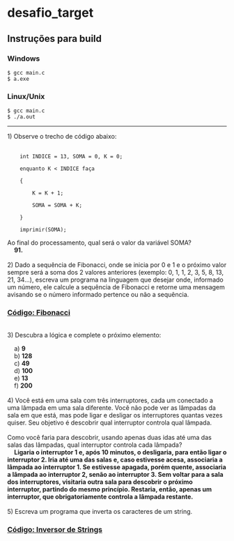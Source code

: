 # desafio_target
## Instruções para build
### Windows
`$ gcc main.c`<br>
`$ a.exe`<br>
### Linux/Unix
`$ gcc main.c`<br>
`$ ./a.out`<br>
<hr>
1) Observe o trecho de código abaixo: <br><br>

```
 	int INDICE = 13, SOMA = 0, K = 0; 

 	enquanto K < INDICE faça 

	{ 

		K = K + 1; 

		SOMA = SOMA + K; 

	} 

 	imprimir(SOMA); 
```
Ao final do processamento, qual será o valor da variável SOMA?<br>
&nbsp;&nbsp;&nbsp;&nbsp;**91.**
<br><br>
2) Dado a sequência de Fibonacci, onde se inicia por 0 e 1 e o próximo valor sempre será a soma dos 2 valores anteriores (exemplo: 0, 1, 1, 2, 3, 5, 8, 13, 21, 34...), escreva um programa na linguagem que desejar onde, informado um número, ele calcule a sequência de Fibonacci e retorne uma mensagem avisando se o número informado pertence ou não a sequência.
### [Código: Fibonacci](2.h)
<br>
3) Descubra a lógica e complete o próximo elemento:

&nbsp;&nbsp;&nbsp;&nbsp;a) **9**<br>
&nbsp;&nbsp;&nbsp;&nbsp;b) **128**<br>
&nbsp;&nbsp;&nbsp;&nbsp;c) **49**<br>
&nbsp;&nbsp;&nbsp;&nbsp;d) **100**<br>
&nbsp;&nbsp;&nbsp;&nbsp;e) **13**<br>
&nbsp;&nbsp;&nbsp;&nbsp;f) **200**<br>
<br>
4) Você está em uma sala com três interruptores, cada um conectado a uma lâmpada em uma sala diferente. Você não pode ver as lâmpadas da sala em que está, mas pode ligar e desligar os interruptores quantas vezes quiser. Seu objetivo é descobrir qual interruptor controla qual lâmpada.
<br><br>
Como você faria para descobrir, usando apenas duas idas até uma das salas das lâmpadas, qual interruptor controla cada lâmpada?<br>
&nbsp;&nbsp;&nbsp;&nbsp;**Ligaria o interruptor 1 e, após 10 minutos, o desligaria, para então ligar o interruptor 2. Iria até uma das salas e, caso estivesse acesa, associaria a lâmpada ao interruptor 1. Se estivesse apagada, porém quente, associaria a lâmpada ao interruptor 2, senão ao interruptor 3. Sem voltar para a sala dos interruptores, visitaria outra sala para descobrir o próximo interruptor, partindo do mesmo princípio. Restaria, então, apenas um interruptor, que obrigatoriamente controla a lâmpada restante.**
<br><br>
5) Escreva um programa que inverta os caracteres de um string.
### [Código: Inversor de Strings](5.h)
